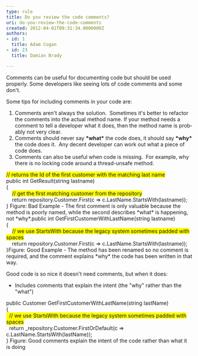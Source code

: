 ```yaml
---
type: rule
title: Do you review the code comments?
uri: do-you-review-the-code-comments
created: 2012-04-01T09:31:34.0000000Z
authors:
- id: 1
  title: Adam Cogan
- id: 23
  title: Damian Brady

---
```




<span class='intro'> <p>​Comments can be useful for documenting code but should be used properly. Some developers like seeing lots of code comments and some don't.<br></p> </span>

<p><span lang="EN-AU"></span>Some tips for including comments in your code are&#58;</p>
<ol><li><span><span lang="EN-AU">Comments aren't always the solution.&#160; Sometimes it's better to refactor the comments into the actual method name. If your method needs a comment to tell a developer what it does, then the method name is probably not very clear.</span></span></li>
<li><span><span lang="EN-AU">Comments should never say <strong>*what*</strong> the code does, it should say <strong>*why*</strong> the code does it.&#160; Any decent developer can work out what a piece of code does.</span></span></li>
<li><span><span lang="EN-AU">Comments can also be useful when code is missing.&#160; For example, why there is no locking code around a thread-unsafe method.</span></span></li></ol>
<p><span class="ssw-rteStyle-CodeArea"><span style="background-color&#58;#ffff00;">// returns the Id of the first customer with the matching last name</span><br>public int GetResult(string lastname)<br>&#123;<br>&#160;&#160;&#160; <span style="background-color&#58;#ffff00;">// get the first matching customer from the repository</span><br>&#160;&#160;&#160; return repository.Customer.First(c =&gt; c.LastName.StartsWith(lastname));<br>&#125;</span><span><span lang="EN-AU"></span></span><span class="ssw-rteStyle-FigureBad">&#160;Figure&#58; Bad Example - The first comment is only valuable because the method is poorly named, while the second describes *what* is happening, not *why*.</span><span class="ssw-rteStyle-CodeArea">public int GetFirstCustomerWithLastName(string lastname)<br>&#123;<br>&#160;&#160;&#160; <span style="background-color&#58;#ffff00;">// we use StartsWith because the legacy system sometimes padded with spaces</span><br>&#160;&#160;&#160; return repository.Customer.First(c =&gt; c.LastName.StartsWith(lastname));<br>&#125;</span><span class="ssw-rteStyle-FigureGood">Figure&#58; Good Example - The method has been renamed so no comment is required, and the comment explains *why* the code has been written in that way.</span></p>
<p>Good code is so nice it doesn't need comments, but when it does&#58;</p>
<ul><li>Includes comments that explain the&#160;intent (the &quot;why&quot; rather than the &quot;what&quot;)</li>
</ul>
<span class="ssw-rteStyle-CodeArea">public&#160;Customer GetFirstCustomerWithLastName(string lastName)<br>&#123;<br><span style="background-color&#58;#ffff00;">&#160; // we use StartsWith because the legacy system sometimes padded with spaces</span><br>&#160; return _repository.Customer.FirstOrDefault(c =&gt; c.LastName.StartsWith(lastName));<br>&#125;</span> <span class="ssw-rteStyle-FigureNormal">Figure&#58; Good comments explain the intent of the code rather than what it is doing</span>


